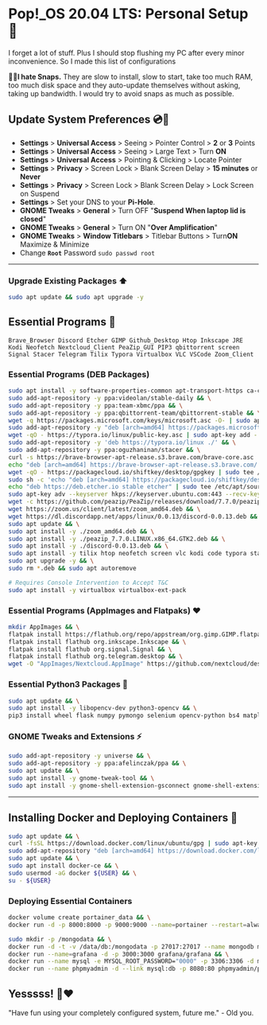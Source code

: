 # Pop!_OS 20.04 LTS: Personal Setup 🤙

I forget a lot of stuff. Plus I should stop flushing my PC after every minor inconvenience. So I made this list of configurations

**🚫👿I hate Snaps.** They are slow to install, slow to start, take too much RAM, too much disk space and they auto-update themselves without asking, taking up bandwidth. I would try to avoid snaps as much as possible.  

## Update System Preferences 💿🔧

- **Settings** > **Universal Access** > Seeing > Pointer Control > **2** or **3** Points
- **Settings** > **Universal Access** > Seeing > Large Text > Turn **ON**
- **Settings** > **Universal Access** > Pointing & Clicking > Locate Pointer
- **Settings** > **Privacy** > Screen Lock > Blank Screen Delay > **15 minutes** or **Never**
- **Settings** > **Privacy** > Screen Lock > Blank Screen Delay > Lock Screen on Suspend
- **Settings** > Set your DNS to your **Pi-Hole**.
- **GNOME Tweaks**  > **General** > Turn OFF "**Suspend When laptop lid is closed**"
- **GNOME Tweaks**  > **General** > Turn ON "**Over Amplification**"
- **GNOME Tweaks**  > **Window Titlebars** > Titlebar Buttons > Turn**ON** Maximize & Minimize 
- Change **`Root`** Password `sudo passwd root`

---

### Upgrade Existing Packages ⬆️

```bash
sudo apt update && sudo apt upgrade -y
```

## Essential Programs 💯

```
Brave_Browser Discord Etcher GIMP Github_Desktop Htop Inkscape JRE Kodi Neofetch Nextcloud_Client PeaZip_GUI PIP3 qbittorrent screen Signal Stacer Telegram Tilix Typora Virtualbox VLC VSCode Zoom_Client
```

### Essential Programs (DEB Packages)

```bash
sudo apt install -y software-properties-common apt-transport-https ca-certificates wget curl gnupg git && \
sudo add-apt-repository -y ppa:videolan/stable-daily && \
sudo add-apt-repository -y ppa:team-xbmc/ppa && \
sudo add-apt-repository -y ppa:qbittorrent-team/qbittorrent-stable && \
wget -q https://packages.microsoft.com/keys/microsoft.asc -O- | sudo apt-key add - && \
sudo add-apt-repository -y "deb [arch=amd64] https://packages.microsoft.com/repos/vscode stable main" && \
wget -qO - https://typora.io/linux/public-key.asc | sudo apt-key add - && \
sudo add-apt-repository -y 'deb https://typora.io/linux ./' && \
sudo add-apt-repository -y ppa:oguzhaninan/stacer && \
curl -s https://brave-browser-apt-release.s3.brave.com/brave-core.asc | sudo apt-key --keyring /etc/apt/trusted.gpg.d/brave-browser-release.gpg add - && \
echo "deb [arch=amd64] https://brave-browser-apt-release.s3.brave.com/ stable main" | sudo tee /etc/apt/sources.list.d/brave-browser-release.list && \
wget -qO - https://packagecloud.io/shiftkey/desktop/gpgkey | sudo tee /etc/apt/trusted.gpg.d/shiftkey-desktop.asc > /dev/null && \
sudo sh -c 'echo "deb [arch=amd64] https://packagecloud.io/shiftkey/desktop/any/ any main" > /etc/apt/sources.list.d/packagecloud-shiftky-desktop.list' && \
echo "deb https://deb.etcher.io stable etcher" | sudo tee /etc/apt/sources.list.d/balena-etcher.list && \
sudo apt-key adv --keyserver hkps://keyserver.ubuntu.com:443 --recv-keys 379CE192D401AB61 && \
wget -c https://github.com/peazip/PeaZip/releases/download/7.7.0/peazip_7.7.0.LINUX.x86_64.GTK2.deb && \
wget https://zoom.us/client/latest/zoom_amd64.deb && \
wget https://dl.discordapp.net/apps/linux/0.0.13/discord-0.0.13.deb && \
sudo apt update && \
sudo apt install -y ./zoom_amd64.deb && \
sudo apt install -y ./peazip_7.7.0.LINUX.x86_64.GTK2.deb && \
sudo apt install -y ./discord-0.0.13.deb && \
sudo apt install -y tilix htop neofetch screen vlc kodi code typora stacer brave-browser github-desktop python3-pip balena-etcher-electron qbittorrent default-jre && \
sudo apt upgrade -y && \
sudo rm *.deb && sudo apt autoremove
```

```bash
# Requires Console Intervention to Accept T&C
sudo apt install -y virtualbox virtualbox-ext-pack
```


### Essential Programs (AppImages and Flatpaks) ❤️

```bash
mkdir AppImages && \
flatpak install https://flathub.org/repo/appstream/org.gimp.GIMP.flatpakref && \
flatpak install flathub org.inkscape.Inkscape && \
flatpak install flathub org.signal.Signal && \
flatpak install flathub org.telegram.desktop && \
wget -O "AppImages/Nextcloud.AppImage" https://github.com/nextcloud/desktop/releases/download/v3.1.2/Nextcloud-3.1.2-x86_64.AppImage
```

### Essential Python3 Packages 🐍

```bash
sudo apt update && \
sudo apt install -y libopencv-dev python3-opencv && \
pip3 install wheel flask numpy pymongo selenium opencv-python bs4 matplotlib scikit-learn Pillow pandas requests nltk bokeh pytest
```

### GNOME Tweaks and Extensions ⚡️

```bash
sudo add-apt-repository -y universe && \
sudo add-apt-repository -y ppa:afelinczak/ppa && \
sudo apt update && \
sudo apt install -y gnome-tweak-tool && \
sudo apt install -y gnome-shell-extension-gsconnect gnome-shell-extension-docker gnome-shell-screenshot clipit
```

----

## Installing Docker and Deploying Containers 🐳

```bash
sudo apt update && \
curl -fsSL https://download.docker.com/linux/ubuntu/gpg | sudo apt-key add - && \
sudo add-apt-repository "deb [arch=amd64] https://download.docker.com/linux/ubuntu focal stable" && \
sudo apt update && \
sudo apt install docker-ce && \
sudo usermod -aG docker ${USER} && \
su - ${USER}
```

### Deploying Essential Containers

```bash
docker volume create portainer_data && \
docker run -d -p 8000:8000 -p 9000:9000 --name=portainer --restart=always -v /var/run/docker.sock:/var/run/docker.sock -v portainer_data:/data portainer/portainer-ce --logo "https://thekrishna.in/assets/img/KK.png"
```

```bash
sudo mkdir -p /mongodata && \
docker run -d -t -v /data/db:/mongodata -p 27017:27017 --name mongodb mongo && \
docker run --name=grafana -d -p 3000:3000 grafana/grafana && \
docker run --name mysql -e MYSQL_ROOT_PASSWORD="0000" -p 3306:3306 -d mysql && \
docker run --name phpmyadmin -d --link mysql:db -p 8080:80 phpmyadmin/phpmyadmin
```

## Yesssss! 👊❤️

"Have fun using your completely configured system, future me." - Old you.
